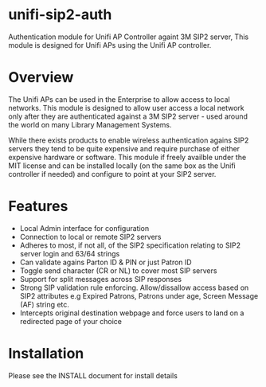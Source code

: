 unifi-sip2-auth
===============

Authentication module for Unifi AP Controller againt 3M SIP2 server,
This module is designed for Unifi APs using the Unifi AP controller.

Overview
=========
The Unifi APs can be used in the Enterprise to allow access to local networks. This module is designed to allow user access 
a local network only after they are authenticated against a 3M SIP2 server - used around the world on many Library Management
Systems.

While there exists products to enable wireless authentication agains SIP2 servers they tend to be quite expensive and 
require purchase of either expensive hardware or software. This module if freely availble under the MIT license and can be
installed locally (on the same box as the Unifi controller if needed) and configure to point at your SIP2 server.

Features
==========
 - Local Admin interface for configuration
 - Connection to local or remote SIP2 servers
 - Adheres to most, if not all, of the SIP2 specification relating to SIP2 server login and 63/64 strings
 - Can validate agains Parton ID & PIN or just Patron ID
 - Toggle send character (CR or NL) to cover most SIP servers
 - Support for split messages across SIP responses
 - Strong SIP validation rule enforcing. Allow/dissallow access based on SIP2 attributes e.g Expired Patrons,
   Patrons under age, Screen Message (AF) string etc.
 - Intercepts original destination webpage and force users to land on a redirected page of your choice
 

Installation
=============
Please see the INSTALL document for install details
   
